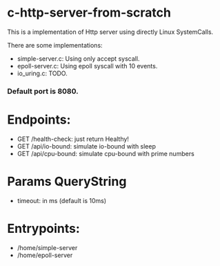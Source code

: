 # c-http-server-from-scratch

This is a implementation of Http server using directly Linux SystemCalls.

There are some implementations:
- simple-server.c: Using only accept syscall.
- epoll-server.c: Using epoll syscall with 10 events.
- io_uring.c: TODO.

### Default port is 8080.

# Endpoints:
- GET /health-check: just return Healthy!
- GET /api/io-bound: simulate io-bound with sleep
- GET /api/cpu-bound: simulate cpu-bound with prime numbers

# Params QueryString
- timeout: in ms (default is 10ms)

# Entrypoints:
- /home/simple-server
- /home/epoll-server